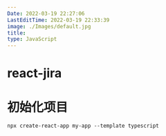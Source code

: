 ```yaml
---
Date: 2022-03-19 22:27:06
LastEditTime: 2022-03-19 22:33:39
image: ./Images/default.jpg
title:   
type: JavaScript
---
```

# react-jira

# 初始化项目

`npx create-react-app my-app --template typescript`